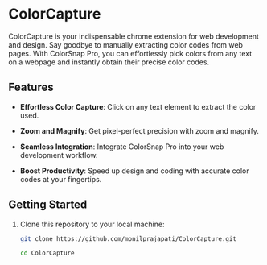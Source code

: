 # ColorCapture

ColorCapture is your indispensable chrome extension for web development and design. Say goodbye to manually extracting color codes from web pages. With ColorSnap Pro, you can effortlessly pick colors from any text on a webpage and instantly obtain their precise color codes.

## Features

- **Effortless Color Capture**: Click on any text element to extract the color used.

- **Zoom and Magnify**: Get pixel-perfect precision with zoom and magnify.

<!-- - **Copy to Clipboard**: Easily copy color codes to your clipboard for quick use. -->

- **Seamless Integration**: Integrate ColorSnap Pro into your web development workflow.

- **Boost Productivity**: Speed up design and coding with accurate color codes at your fingertips.

## Getting Started

1. Clone this repository to your local machine:

   ```bash
   git clone https://github.com/monilprajapati/ColorCapture.git
   
   cd ColorCapture
   ```
